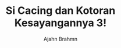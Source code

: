 ---
title: Si Cacing dan Kotoran Kesayangannya 3!
author: Ajahn Brahmn
image: si-cacing-kotoran-kesayangannya-3.jpg
---
